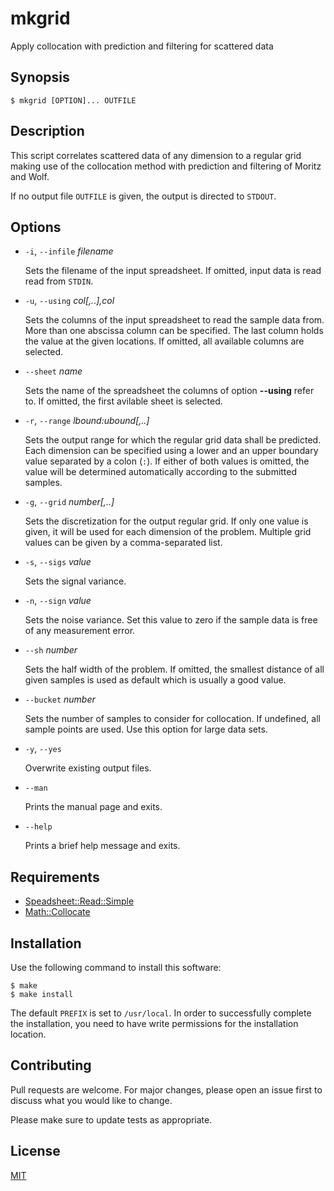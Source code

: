 # mkgrid

Apply collocation with prediction and filtering for scattered data


## Synopsis

```console
$ mkgrid [OPTION]... OUTFILE
```


## Description

This script correlates scattered data of any dimension to a regular grid
making use of the collocation method with prediction and filtering of
Moritz and Wolf.

If no output file `OUTFILE` is given, the output is directed to `STDOUT`.


## Options

+ `-i`, `--infile` _filename_

  Sets the filename of the input spreadsheet.  If omitted, input data is read
  read from `STDIN`.

+ `-u`, `--using` _col[,..],col_

  Sets the columns of the input spreadsheet to read the sample data from.
  More than one abscissa column can be specified.  The last column holds
  the value at the given locations.  If omitted, all available columns
  are selected.

+ `--sheet` _name_

  Sets the name of the spreadsheet the columns of option **--using** refer to.
  If omitted, the first avilable sheet is selected.

+ `-r`, `--range` _lbound:ubound[,..]_

  Sets the output range for which the regular grid data shall be predicted.
  Each dimension can be specified using a lower and an upper boundary value
  separated by a colon (`:`).  If either of both values is omitted, the
  value will be determined automatically according to the submitted samples.

+ `-g`, `--grid` _number[,..]_

  Sets the discretization for the output regular grid.  If only one value
  is given, it will be used for each dimension of the problem.  Multiple
  grid values can be given by a comma-separated list.

+ `-s`, `--sigs` _value_

  Sets the signal variance.

+ `-n`, `--sign` _value_

  Sets the noise variance.  Set this value to zero if the sample data is
  free of any measurement error.

+ `--sh` _number_

  Sets the half width of the problem.  If omitted, the smallest distance
  of all given samples is used as default which is usually a good value.

+ `--bucket` _number_

  Sets the number of samples to consider for collocation.  If undefined, all
  sample points are used.  Use this option for large data sets.

+ `-y`, `--yes`

  Overwrite existing output files.

+ `--man`

  Prints the manual page and exits.

+ `--help`

  Prints a brief help message and exits.


## Requirements

- [Speadsheet::Read::Simple](https://github.com/mboljen/spreadsheet-read-simple-perl)
- [Math::Collocate](https://github.com/mboljen/math-collocate-perl)


## Installation

Use the following command to install this software:

```console
$ make
$ make install
```

The default `PREFIX` is set to `/usr/local`.  In order to successfully complete the installation, you need to have write permissions for the installation location.


## Contributing

Pull requests are welcome. For major changes, please open an issue first to discuss what you would like to change.

Please make sure to update tests as appropriate.


## License

[MIT](https://choosealicense.com/licenses/mit/)
